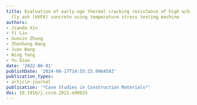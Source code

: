 ```yaml
---
title: Evaluation of early-age thermal cracking resistance of high w/b, high volume
  fly ash (HVFA) concrete using temperature stress testing machine
authors:
- Jianda Xin
- Yi Liu
- Guoxin Zhang
- Zhenhong Wang
- Juan Wang
- Ning Yang
- Yu Qiao
date: '2022-06-01'
publishDate: '2024-06-17T14:55:15.996459Z'
publication_types:
- article-journal
publication: '*Case Studies in Construction Materials*'
doi: 10.1016/j.cscm.2021.e00825
---
```

